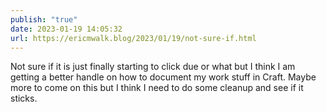 ```yaml
---
publish: "true"
date: 2023-01-19 14:05:32
url: https://ericmwalk.blog/2023/01/19/not-sure-if.html
---
```

Not sure if it is just finally starting to click due or what but I think I am getting a better handle on how to document my work stuff in Craft. Maybe more to come on this but I think I need to do some cleanup and see if it sticks.